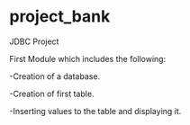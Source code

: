 # project_bank

JDBC Project

First Module which includes the following:

-Creation of a database.

-Creation of first table.

-Inserting values to the table and displaying it.
